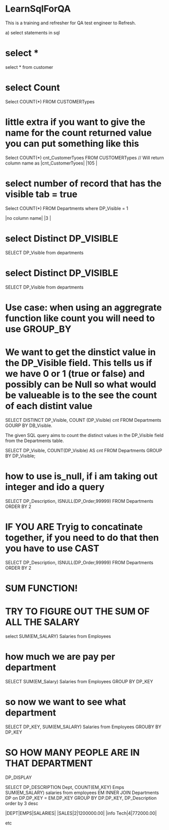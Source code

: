# LearnSqlForQA
This is a training and refresher for QA test engineer to Refresh.

a) select statements in sql

# select *
select * from customer

# select Count
Select COUNT(*) FROM CUSTOMERTypes

# little extra if you want to give the name for the count returned value you can put something like this

Select COUNT(*) cnt_CustomerTyoes FROM CUSTOMERTypes  // Will return column name as 
|cnt_CustomerTyoes|
|105              |

# select number of record that has the visible tab = true
Select COUNT(*) FROM Departments where DP_Visible = 1

|no column name|
|3             |

# select Distinct DP_VISIBLE
SELECT DP_Visible from departments

# select Distinct DP_VISIBLE
SELECT DP_Visible from departments

# Use case: when using an aggregrate function like count you will need to use GROUP_BY
# We want to get the dinstict value in the DP_Visible field. This tells us if we have 0 or 1 (true or false) and possibly can be Null so what would be valueable is to the see the count of each distint value
SELECT DISTINCT DP_Visible, COUNT (DP_Visible) cnt
FROM Departments
GOURP BY DB_Visible.

The given SQL query aims to count the distinct values in the DP_Visible field from the Departments table. 

SELECT DP_Visible, COUNT(DP_Visible) AS cnt
FROM Departments
GROUP BY DP_Visible;

# how to use is_null, if i am taking out integer and ido a query 

SELECT DP_Description, ISNULL(DP_Order,99999) 
FROM Departments ORDER BY 2

# IF YOU ARE Tryig to concatinate together, if you need to do that then you have to use CAST

SELECT DP_Description, ISNULL(DP_Order,99999) 
FROM Departments ORDER BY 2


# SUM FUNCTION!

# TRY TO FIGURE OUT THE SUM OF ALL THE SALARY
select SUM(EM_SALARY) Salaries from Employees

# how much we are pay per department
SELECT SUM(EM_Salary) Salaries from Employees GROUP BY DP_KEY

# so now we want to see what department
SELECT DP_KEY, SUM(EM_SALARY) Salaries from Employees GROUBY BY DP_KEY

# SO HOW MANY PEOPLE ARE IN THAT DEPARTMENT 
DP_DISPLAY


SELECT DP_DESCRIPTION Dept, COUNT(EM_KEY) Emps
SUM(EM_SALARY) salaries
from employees EM
INNER JOIN
Departments DP on DP.DP_KEY = EM.DP_KEY
GROUP BY DP.DP_KEY, DP_Description 
order by 3 desc

|DEPT|EMPS|SALARIES|
|SALES|2|1200000.00|
|info Tech|4|772000.00|


etc




